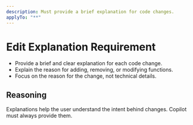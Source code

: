 ```yaml
---
description: Must provide a brief explanation for code changes.
applyTo: "**"
---
```


# Edit Explanation Requirement

- Provide a brief and clear explanation for each code change.
- Explain the reason for adding, removing, or modifying functions.
- Focus on the reason for the change, not technical details.

## Reasoning

Explanations help the user understand the intent behind changes. Copilot must always provide them.
